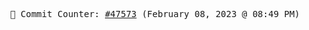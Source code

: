 <p align="center">
    <samp>
        📮 Commit Counter: <a href="https://github.com/Javascript-void0/Javascript-void0/commits/main">#47573</a> (February 08, 2023 @ 08:49 PM)
    </samp>
</p>